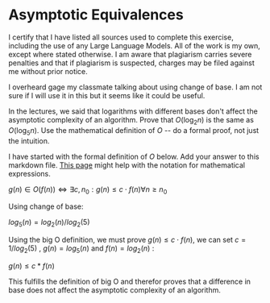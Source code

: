 # Asymptotic Equivalences
I certify that I have listed all sources used to complete this exercise, including the use of any Large Language Models. All of the work is my own, except where stated otherwise. I am aware that plagiarism carries severe penalties and that if plagiarism is suspected, charges may be filed against me without prior notice.

I overheard gage my classmate talking about using change of base. I am not sure if I will use it in this but it seems like it could be useful.

In the lectures, we said that logarithms with different bases don't affect the
asymptotic complexity of an algorithm. Prove that $O(\log_{2} n)$ is the same as
$O(\log_{5} n)$. Use the mathematical definition of $O$ -- do a formal proof,
not just the intuition.

I have started with the formal definition of $O$ below. Add your answer to this
markdown file. [This
page](https://docs.github.com/en/get-started/writing-on-github/working-with-advanced-formatting/writing-mathematical-expressions)
might help with the notation for mathematical expressions.

$g(n) \in O(f(n)) \iff \exists c, n_0: g(n) \leq c \cdot f(n) \forall n \geq n_0$

Using change of base:

$log_5(n) = log_2(n)/{log_2(5)}$

Using the big O definition, we must prove $g(n) \leq c \cdot f(n)$, we can set $c = 1/{log_2(5)}$  , $g(n) = log_5(n)$  and $f(n) = log_2(n)$ :

$g(n) \leq c * f(n)$

This fulfills the definition of big O and therefor proves that a difference in base does not affect the asymptotic complexity of an algorithm.
